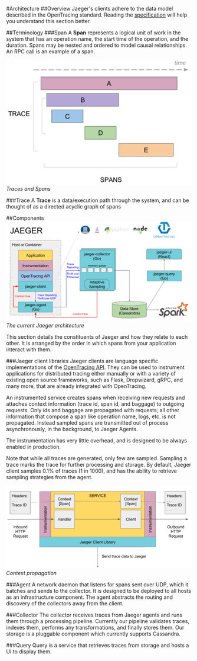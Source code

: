 #Architecture
##Overview
Jaeger's clients adhere to the data model described in the OpenTracing standard. Reading the [specification](https://github.com/opentracing/specification/blob/master/specification.md) will help you understand this section better.

##Terminology
###Span
A **Span** represents a logical unit of work in the system that has an operation name, the start time of the operation, and the duration. Spans may be nested and ordered to model causal relationships. An RPC call is an example of a span.  

![Traces And Spans](images/spans-traces.png)
*Traces and Spans*

###Trace
A **Trace** is a data/execution path through the system, and can be thought of as a directed acyclic graph of spans


##Components
![Architecture](images/architecture.png)
*The current Jaeger architecture*

This section details the constituents of Jaeger and how they relate to each other. It is arranged by the order in which spans from your application interact with them. 

###Jaeger client libraries
Jaeger clients are language specific implementations of the [OpenTracing API](http://opentracing.io). They can be used to instrument applications for distributed tracing either manually or with a variety of existing open source frameworks, such as Flask, Dropwizard, gRPC, and many more, that are already integrated with OpenTracing.

An instrumented service creates spans when receiving new requests and attaches context information (trace id, span id, and baggage) to outgoing requests. Only ids and baggage are propagated with requests; all other information that compose a span like operation name, logs, etc. is not propagated. Instead sampled spans are transmitted out of process asynchronously, in the background, to Jaeger Agents.

The instrumentation has very little overhead, and is designed to be always enabled in production.

Note that while all traces are generated, only few are sampled. Sampling a trace marks the trace for further processing and storage. 
By default, Jaeger client samples 0.1% of traces (1 in 1000), and has the ability to retrieve sampling strategies from the agent. 

![Context propagation explained](images/context-prop.png)
*Context propagation*

###Agent
A network daemon that listens for spans sent over UDP, which it batches and sends to the collector. It is designed to be deployed to all hosts as an infrastructure component.  The agent abstracts the routing and discovery of the collectors away from the client. 

###Collector
The collector receives traces from Jaeger agents and runs them through a processing pipeline. Currently our pipeline validates traces, indexes them, performs any transformations, and finally stores them. 
Our storage is a pluggable component which currently supports Cassandra. 

###Query
Query is a service that retrieves traces from storage and hosts a UI to display them.
